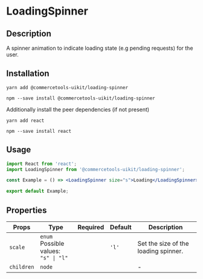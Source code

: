 <!-- THIS IS AN AUTOGENERATED FILE. DO NOT EDIT THIS FILE DIRECTLY. -->
<!-- This file is created by the `yarn generate-readme` script. -->

# LoadingSpinner

## Description

A spinner animation to indicate loading state (e.g pending requests) for the user.

## Installation

```
yarn add @commercetools-uikit/loading-spinner
```

```
npm --save install @commercetools-uikit/loading-spinner
```

Additionally install the peer dependencies (if not present)

```
yarn add react
```

```
npm --save install react
```

## Usage

```jsx
import React from 'react';
import LoadingSpinner from '@commercetools-uikit/loading-spinner';

const Example = () => <LoadingSpinner size="s">Loading</LoadingSpinner>;

export default Example;
```

## Properties

| Props      | Type                                       | Required | Default | Description                          |
| ---------- | ------------------------------------------ | :------: | ------- | ------------------------------------ |
| `scale`    | `enum`<br>Possible values:<br>`"s" \| "l"` |          | `'l'`   | Set the size of the loading spinner. |
| `children` | `node`                                     |          |         | -                                    |
